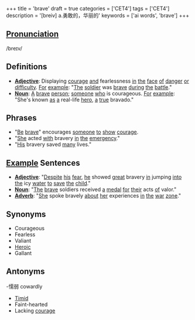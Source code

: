 +++
title = 'brave'
draft = true
categories = ['CET4']
tags = ['CET4']
description = '[breiv] a.勇敢的，华丽的'
keywords = ['ai words', 'brave']
+++

## [Pronunciation](/post/pronunciation/)
/breɪv/

## Definitions
- **[Adjective](/post/adjective/)**: Displaying [courage](/post/courage/) [and](/post/and/) fearlessness [in](/post/in/) [the](/post/the/) [face](/post/face/) [of](/post/of/) [danger](/post/danger/) [or](/post/or/) [difficulty](/post/difficulty/). [For](/post/for/) [example](/post/example/): "[The](/post/the/) [soldier](/post/soldier/) was [brave](/post/brave/) [during](/post/during/) [the](/post/the/) [battle](/post/battle/)."
- **[Noun](/post/noun/)**: [A](/post/a/) [brave](/post/brave/) [person](/post/person/); [someone](/post/someone/) [who](/post/who/) is courageous. [For](/post/for/) [example](/post/example/): "She's known [as](/post/as/) [a](/post/a/) real-life [hero](/post/hero/), [a](/post/a/) [true](/post/true/) bravado."

## Phrases
- "[Be](/post/be/) [brave](/post/brave/)" encourages [someone](/post/someone/) [to](/post/to/) [show](/post/show/) [courage](/post/courage/).
- "[She](/post/she/) acted [with](/post/with/) bravery [in](/post/in/) [the](/post/the/) [emergency](/post/emergency/)."
- "[His](/post/his/) bravery saved [many](/post/many/) lives."

## [Example](/post/example/) Sentences
- **[Adjective](/post/adjective/)**: "[Despite](/post/despite/) [his](/post/his/) [fear](/post/fear/), [he](/post/he/) showed [great](/post/great/) bravery [in](/post/in/) jumping [into](/post/into/) [the](/post/the/) icy [water](/post/water/) [to](/post/to/) [save](/post/save/) [the](/post/the/) [child](/post/child/)."
- **[Noun](/post/noun/)**: "[The](/post/the/) [brave](/post/brave/) soldiers received [a](/post/a/) [medal](/post/medal/) [for](/post/for/) [their](/post/their/) acts [of](/post/of/) valor."
- **[Adverb](/post/adverb/)**: "[She](/post/she/) spoke bravely [about](/post/about/) [her](/post/her/) experiences [in](/post/in/) [the](/post/the/) [war](/post/war/) [zone](/post/zone/)."

## Synonyms
- Courageous
- Fearless
- Valiant
- [Heroic](/post/heroic/)
- Gallant

## Antonyms
-懦弱 cowardly
- [Timid](/post/timid/)
- Faint-hearted
- Lacking [courage](/post/courage/)

